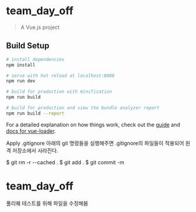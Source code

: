 # team_day_off

> A Vue.js project

## Build Setup

``` bash
# install dependencies
npm install

# serve with hot reload at localhost:8080
npm run dev

# build for production with minification
npm run build

# build for production and view the bundle analyzer report
npm run build --report
```

For a detailed explanation on how things work, check out the [guide](http://vuejs-templates.github.io/webpack/) and [docs for vue-loader](http://vuejs.github.io/vue-loader).


Apply .gitignore
아래의 git 명령들을 실행해주면 .gitignore의 파일들이 적용되어 원격 저장소에서 사라진다.

$ git rm -r --cached .
$ git add .
$ git commit -m


# team_day_off

풀리퀘 테스트를 위해 파일을 수정해봄
